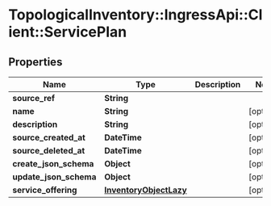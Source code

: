 # TopologicalInventory::IngressApi::Client::ServicePlan

## Properties
Name | Type | Description | Notes
------------ | ------------- | ------------- | -------------
**source_ref** | **String** |  | 
**name** | **String** |  | [optional] 
**description** | **String** |  | [optional] 
**source_created_at** | **DateTime** |  | [optional] 
**source_deleted_at** | **DateTime** |  | [optional] 
**create_json_schema** | **Object** |  | [optional] 
**update_json_schema** | **Object** |  | [optional] 
**service_offering** | [**InventoryObjectLazy**](InventoryObjectLazy.md) |  | [optional] 


